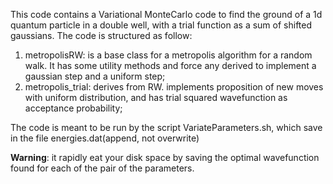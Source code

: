This code contains a Variational MonteCarlo code to find the ground of a 1d quantum particle in a double well, with a trial function as a sum of shifted gaussians.
The code is structured as follow:
1) metropolisRW: is a base class for a metropolis algorithm for a random walk. It has some utility methods and force any derived to implement a gaussian step and a uniform step;
2) metropolis_trial: derives from RW. implements proposition of new moves with uniform distribution, and has trial squared wavefunction as acceptance probability;

The code is meant to be run by the script VariateParameters.sh, which save in the file energies.dat(append, not overwrite)

**Warning**: it rapidly eat your disk space by saving the optimal wavefunction found for each of the pair of the parameters. 

